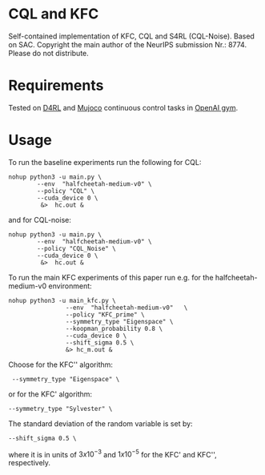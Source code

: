# CQL and KFC
Self-contained implementation of  KFC, CQL and S4RL (CQL-Noise). Based on SAC. Copyright the main author of the NeurIPS submission Nr.: 8774. Please do not distribute.

# Requirements
Tested on [D4RL](https://github.com/rail-berkeley/d4rl) and [Mujoco](http://www.mujoco.org/) continuous control tasks in [OpenAI gym](https://gym.openai.com/). 


# Usage
To run the baseline experiments run the following for CQL:
```
nohup python3 -u main.py \
        --env  "halfcheetah-medium-v0" \
        --policy "CQL" \
        --cuda_device 0 \
         &>  hc.out &
```
and for CQL-noise:
```
nohup python3 -u main.py \
        --env  "halfcheetah-medium-v0" \
        --policy "CQL_Noise" \
        --cuda_device 0 \
         &>  hc.out &
```


To run the main KFC experiments of this paper run e.g. for the halfcheetah-medium-v0 environment:
```
nohup python3 -u main_kfc.py \
                --env  "halfcheetah-medium-v0"   \
                --policy "KFC_prime" \
                --symmetry_type "Eigenspace" \
                --koopman_probability 0.8 \
                --cuda_device 0 \
                --shift_sigma 0.5 \
                &> hc_m.out &

```
Choose for the KFC'' algorithm: 
```
 --symmetry_type "Eigenspace" \
 ```
or for the KFC' algorithm:
 ```
 --symmetry_type "Sylvester" \
 ```
The standard deviation of the random variable is set by:
 ```
 --shift_sigma 0.5 \
 ```
 where it is in units of $3 x 10^{-3}$ and $1 x 10^{-5}$ for the KFC' and KFC'', respectively.